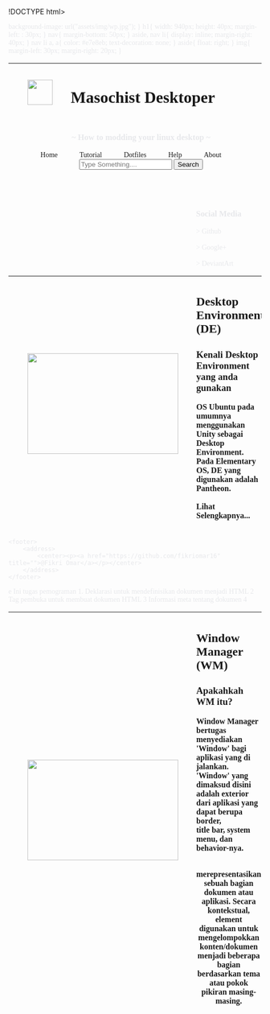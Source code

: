 !DOCTYPE html>
<html>
<head>
	<title>Tugas Topic 1 by Omar</title>
	<link rel="icon" href="assets/img/icon.png">
	<font face="iosevka Nerd font" color="#e7e8eb">
	<style>
		body{
			background-image: url("assets/img/wp.jpg");
		}
		h1{
			width: 940px;
			height: 40px;
			margin-left: : 30px;
		}
		nav{
			margin-bottom: 50px;
		}
		aside, nav li{
			display: inline;
			margin-right: 40px;
		}
		nav li a, a{
			color: #e7e8eb;
			text-decoration: none;
		}
		aside{
			float: right;
		}
		img{
			margin-left: 30px;
			margin-right: 20px;
		}
	</style>
</head>
<body>
background-image: url("assets/img/wp.jpg");
		}
		h1{
			width: 940px;
			height: 40px;
			margin-left: : 30px;
		}
		nav{
			margin-bottom: 50px;
		}
		aside, nav li{
			display: inline;
			margin-right: 40px;
		}
		nav li a, a{
			color: #e7e8eb;
			text-decoration: none;
		}
		aside{
			float: right;
		}
		img{
			margin-left: 30px;
			margin-right: 20px;
		}
	</style>
</head>
<body>
	<header>
		<table>
			<thead>
				<th><img src="assets/img/logo.png" width="50" height="50"></th>
				<th><h1 align="left"> Masochist Desktoper </h1></th>
			</thead>
		</table>
		<nav>
			<ul>
			<h3> ~ How to modding your linux desktop ~ </h3>
				<li><a href=""> Home </a></li>
				<li><a href=""> Tutorial </a></li>
				<li><a href=""> Dotfiles </a></li>
				<li><a href=""> Help </a></li>
				<li><a href=""> About </a></li>
				<input class="form-control mr-sm-2" placeholder="Type Something...." type="text" list="programming">
					<button class="btn btn-outline-success my-2 my-sm-0" type="submit">Search</button>
				</input>
			</ul>
		</nav>
	</header>
	<section>
		<article><!--
			<figure>
				<img src="assets/img/de.png" width="390" height="240">
				<hgroup>
					<h2>Desktop Environment (DE)</h2>
					<h3>Kenali Desktop Environment yang anda gunakan</h3>
				</hgroup>
				<p>
					OS Ubuntu pada umumnya menggunakan Unity sebagai Desktop Environment dan juga menggunakan compiz sebagai Window Manager.<br>
					Pada Elementary OS, DE yang digunakan adalah Pantheon.
				</p>
			</figure>-->
			<table>
				<thead>
					<th>
						<img src="assets/img/de.png" width="300" height="200">
					</th>
					<th>
						<hgroup>
							<h2 align="left">Desktop Environment (DE)</h2>
							<h3 align="left">Kenali Desktop Environment yang anda gunakan</h3>
						</hgroup>
						<p align="left">
							OS Ubuntu pada umumnya menggunakan Unity sebagai Desktop Environment.<br>
							Pada Elementary OS, DE yang digunakan adalah Pantheon.<br><br>
							<a href="">Lihat Selengkapnya...</a>
						</p>
					</th>
				</thead>
				<aside>
					<section>
							<h3> Social Media </h3>
							<a href="https://github.com/fikriomar16"> > Github</a><br><br>
							<a href="https://plus.google.com/+FikriOmar"> > Google+</a><br><br>
							<a href="https://fikriomar16.deviantart.com"> > DeviantArt</a><br><br>
					</section>
				</aside>
				<table>
				<thead>
					<th>
						<img src="assets/img/wm.png" width="300" height="200">
					</th>
					<th>
						<hgroup>
							<h2 align="left">Window Manager (WM)</h2>
							<h3 align="left">Apakahkah WM itu?</h3>
						</hgroup>
						<p align="left">
							Window Manager bertugas menyediakan 'Window' bagi aplikasi yang di jalankan. <br>
							'Window' yang dimaksud disini adalah exterior dari aplikasi yang dapat berupa border, <br>
							 title bar, system menu, dan behavior-nya.<br><br>
				
<section> merepresentasikan sebuah bagian dokumen atau aplikasi. Secara kontekstual, <section> element digunakan untuk mengelompokkan konten/dokumen menjadi beberapa bagian berdasarkan tema atau pokok pikiran masing-masing.	</th>
				</thead>
	</article>
	</section>
	
	<footer>
		<address>
			<center><p><a href="https://github.com/fikriomar16" title="">@Fikri Omar</a></p></center>
		</address>
	</footer>
</body>
</html>e
Ini tugas pemograman
1. <! DOCTYPE html>	Deklarasi untuk mendefinisikan dokumen menjadi HTML
2	 <html>	Tag pembuka untuk membuat dokumen HTML
3	 <head>	Informasi meta tentang dokumen
4	 <title>	Membuat judul halaman yang nantinya akan ditampilkan di browser
5	 <body>	Tempat dibuatnya semua konten website menggunakan HTML
6.    style	 Atribut untuk elemen styling pada HTML
7. <link> digunakan untuk membuat "hubungan" antara halaman HTML dengan file lain.
8. <font face> untuk mengatur huruf
9. <Heading> merupakan element atau tag HTML yang berfungsi untuk menunjukkan bagian penting pada halaman web. element tag heading ini memiliki enam tingkatan tyang berurutan yaitu <h1>,<h2>,<h3>,<h4>,<h5>,<h6> yang bisa digunakan untuk menambah ke struktur halaman web.
10. <Nav >adalah element pada HTML yang dibuat untuk mempresentasikan link navigasi.
11. <tabel> tag yang berfungsi untuk mebuat tabel
12.< Aside > atau as side merupakan tag berisi informasi yang masih berkaitan dengan konten utama, tetapi beridiri sendiri.
13. <img> berfungsi untuk mengipor foto
14.  <header> element merepresentasikan konten pengantar, pembukaan atau navigasi yang terdiri dari deretan link. 
15. <thead> tersebut, harus ditulis element <tr> yang menunjukkan table row atau baris sebuah table. 
16. <th> menunjukkan cell induk dan ditandai dengan tulisan cetak tebal.
17.  <ul>(Unordered List) merupakan tag list tidak beraturan yang berfungsi untuk mengurutkan suatu list dengan urutan berupa karakter spesial atau dengan simbol pada HTML.
18. <li> Untuk menulis sebuah item dalam daftar (list), digunakan element <li> yang menunjukkan List Item. Jadi, <li> terletak didalam <ul> dan dapat ditulis lebih dari satu element. <ul> juga bisa saja terletak (ditulis) didalam <li> yang menunjukkan tingkatan daftar (list) bersarang (nested).
19. <input> ubtuk mengiput data
20. <section> merepresentasikan sebuah bagian dokumen atau aplikasi. Secara kontekstual, <section> element digunakan untuk mengelompokkan konten/dokumen menjadi beberapa bagian berdasarkan tema atau pokok pikiran masing-masing.
21. <figure> element digunakan untuk merepresentasikan konten tersendiri (self-contained, seperti sebuah kalimat lengkap), contohnya sebuah ilustrasi, diagram, foto, video, skema, deretan kode (code listings) dan lain sebagainya.
22.<p> mebuat paragrag
23. Tag <hr> digunakan sebagai break tematik dalam sebuah halaman HTML
24. <del> tag defines text that has been deleted from a document. Browsers will usually strike a line through deleted text.
25. <footer> element merepresentasikan sebuah catatan kaki (bagian kaki / footer) untuk elemen yang menaunginya (berada di dalamnya), seperti catatan kaki pada sebuah <article> element, <section> element, catatan kaki untuk induk dokumen ( <body> element) dan lain sebagainya.
26. <address> dapat berisi konten mengenai kontak informasi penulis/editor artikel tersebut.
